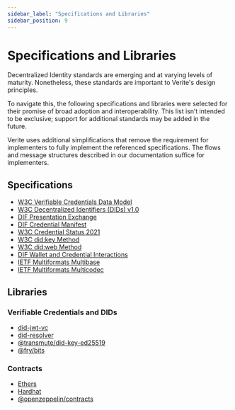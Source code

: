 ```yaml
---
sidebar_label: "Specifications and Libraries"
sidebar_position: 9
---
```


# Specifications and Libraries

Decentralized Identity standards are emerging and at varying levels of maturity. Nonetheless, these standards are important to Verite's design principles.

To navigate this, the following specifications and libraries were selected for their promise of broad adoption and interoperability. This list isn’t intended to be exclusive; support for additional standards may be added in the future.

Verite uses additional simplifications that remove the requirement for implementers to fully implement the referenced specifications. The flows and message structures described in our documentation suffice for implementers.

## Specifications

- [W3C Verifiable Credentials Data Model](https://www.w3.org/TR/vc-data-model/)
- [W3C Decentralized Identifiers (DIDs) v1.0](https://www.w3.org/TR/did-core/)
- [DIF Presentation Exchange](https://identity.foundation/presentation-exchange/)
- [DIF Credential Manifest](https://identity.foundation/credential-manifest/)
- [W3C Credential Status 2021](https://w3c-ccg.github.io/vc-status-list-2021/)
- [W3C did:key Method](https://w3c-ccg.github.io/did-method-key/)
- [W3C did:web Method](https://w3c-ccg.github.io/did-method-web/)
- [DIF Wallet and Credential Interactions](https://identity.foundation/wallet-and-credential-interactions/)
- [IETF Multiformats Multibase](https://datatracker.ietf.org/doc/html/draft-multiformats-multibase-03)
- [IETF Multiformats Multicodec](https://datatracker.ietf.org/doc/html/draft-snell-multicodec-00)

## Libraries

### Verifiable Credentials and DIDs

- [did-jwt-vc](https://github.com/decentralized-identity/did-jwt-vc)
- [did-resolver](https://github.com/decentralized-identity/did-resolver)
- [@transmute/did-key-ed25519](https://github.com/transmute-industries/did-key.js/tree/main/packages/did-key-ed25519)
- [@fry/bits](https://github.com/fredricrylander/bits)

### Contracts

- [Ethers](https://docs.ethers.io/v5/)
- [Hardhat](https://hardhat.org/)
- [@openzeppelin/contracts](https://github.com/OpenZeppelin/openzeppelin-contracts)
